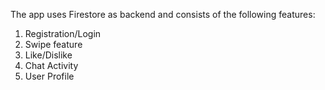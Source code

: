 The app uses Firestore as backend and consists of the following features:
1. Registration/Login
2. Swipe feature
3. Like/Dislike
4. Chat Activity
5. User Profile

